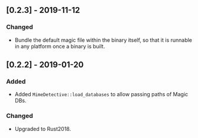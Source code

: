 ## [0.2.3] - 2019-11-12

### Changed

- Bundle the default magic file within the binary itself, so that it is runnable in any platform
  once a binary is built.

## [0.2.2] - 2019-01-20

### Added

- Added `MimeDetective::load_databases` to allow passing paths of Magic DBs.

### Changed

- Upgraded to Rust2018.
